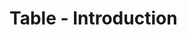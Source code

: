 # Table - Introduction

<vjc-table
    :head='head'
    :rows='rows'
    :useFilters='true'
    :usePagination='true'
/>

<script setup>
import VjcTable from '../../../../src/components/VjcTable/VjcTable.vue'

const head = {
    columns: [
        {
            columnId: '1',
            label: 'column 1',
        },
        {
            columnId: '2',
            label: 'column 2',
            filter: {
                type: 'text',
                value: 'a'
            }
        },
        {
            columnId: '3',
            label: 'column 3',
            filter: {
                type: 'date',
                value: ''
            }
        },
    ]
}
const rows = [
    {
        /*utilities: [

        ],*/
        cells: [
            {
                columnId: '1',
                label: 'r1 c1',
                type: 'text',
            },
            {
                columnId: '2',
                label: 'r1 c2',
                type: 'text',
            },
            {
                columnId: '3',
                label: 'r1 c3',
                type: 'text',
            },
        ]
    },
    {
        /*utilities: [

        ],*/
        cells: [
            {
                columnId: '1',
                label: 'r2 c1',
                type: 'text',
            },
            [
                {
                    columnId: '2',
                    label: 'r2 c2',
                    type: 'text',
                },
                {
                    columnId: '2',
                    label: 'r2 c2',
                    type: 'text',
                },
            ],
            {
                columnId: '3',
                label: 'r2 c3',
                type: 'text',
            },
        ]
    },
    {
        /*utilities: [

        ],*/
        cells: [
            {
                columnId: '1',
                label: 'r3 c1',
                type: 'text',
            },
            {
                columnId: '2',
                label: 'r3 c2',
                type: 'text',
            },
            {
                columnId: '3',
                label: 'r3 c3',
                type: 'text',
            },
        ]
    },
]
</script>